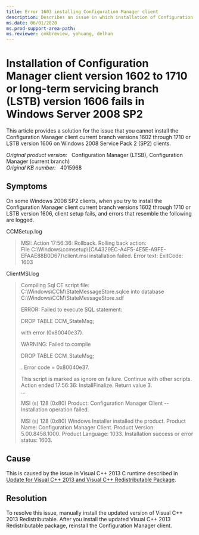 ```yaml
---
title: Error 1603 installing Configuration Manager client
description: Describes an issue in which installation of Configuration Manager client current branch version 1602 to 1702 or LSTB version 1606 fails on Windows Server 2008 SP2 clients.
ms.date: 06/01/2020
ms.prod-support-area-path: 
ms.reviewer: cmkbreview, yohuang, delhan
---
```

# Installation of Configuration Manager client version 1602 to 1710 or long-term servicing branch (LSTB) version 1606 fails in Windows Server 2008 SP2

This article provides a solution for the issue that you cannot install the Configuration Manager client current branch versions 1602 through 1710 or LSTB version 1606 on Windows 2008 Service Pack 2 (SP2) clients.

_Original product version:_ &nbsp;  Configuration Manager (LTSB), Configuration Manager (current branch)  
_Original KB number:_ &nbsp; 4015968

## Symptoms

On some Windows 2008 SP2 clients, when you try to install the Configuration Manager client current branch versions 1602 through 1710 or LSTB version 1606, client setup fails, and errors that resemble the following are logged.

CCMSetup.log

> MSI: Action 17:56:36: Rollback. Rolling back action:  
> File C:\Windows\ccmsetup\\{CA4329EC-A4F5-4E5E-A9FE-EFAAE88B0D67}\client.msi installation failed. Error text: ExitCode: 1603

ClientMSI.log

> Compiling Sql CE script file: C:\Windows\CCM\StateMessageStore.sqlce into database C:\Windows\CCM\StateMessageStore.sdf
>
> ERROR: Failed to execute SQL statement:
>
> DROP TABLE CCM_StateMsg;
>
> with error (0x80040e37).
>
> WARNING: Failed to compile
>
> DROP TABLE CCM_StateMsg;
>
> . Error code = 0x80040e37.
>
> This script is marked as ignore on failure. Continue with other scripts.  
> Action ended 17:56:36: InstallFinalize. Return value 3.  
> ...
>
> MSI (s) 128 (0x80) Product: Configuration Manager Client -- Installation operation failed.
>
> MSI (s) 128 (0x80) Windows Installer installed the product. Product Name: Configuration Manager Client. Product Version: 5.00.8458.1000. Product Language: 1033. Installation success or error status: 1603.

## Cause

This is caused by the issue in Visual C++ 2013 C runtime described in [Update for Visual C++ 2013 and Visual C++ Redistributable Package](https://support.microsoft.com/help/3179560).

## Resolution

To resolve this issue, manually install the updated version of Visual C++ 2013 Redistributable. After you install the updated Visual C++ 2013 Redistributable package, reinstall the Configuration Manager client.
